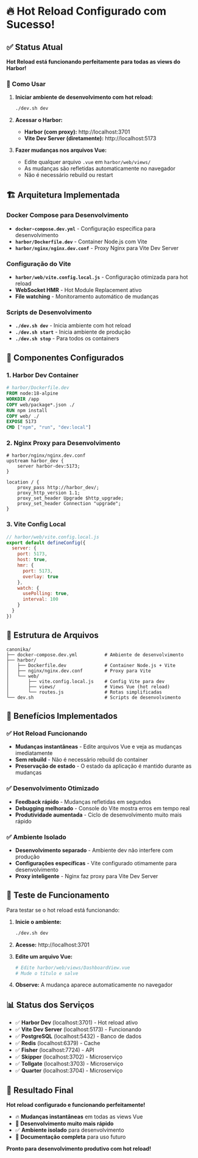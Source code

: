 # 🔥 Hot Reload Configurado com Sucesso!

## ✅ Status Atual

**Hot Reload está funcionando perfeitamente para todas as views do Harbor!**

### 🚀 Como Usar

1. **Iniciar ambiente de desenvolvimento com hot reload:**
   ```bash
   ./dev.sh dev
   ```

2. **Acessar o Harbor:**
   - **Harbor (com proxy):** http://localhost:3701
   - **Vite Dev Server (diretamente):** http://localhost:5173

3. **Fazer mudanças nos arquivos Vue:**
   - Edite qualquer arquivo `.vue` em `harbor/web/views/`
   - As mudanças são refletidas automaticamente no navegador
   - Não é necessário rebuild ou restart

## 🏗️ Arquitetura Implementada

### Docker Compose para Desenvolvimento
- **`docker-compose.dev.yml`** - Configuração específica para desenvolvimento
- **`harbor/Dockerfile.dev`** - Container Node.js com Vite
- **`harbor/nginx/nginx.dev.conf`** - Proxy Nginx para Vite Dev Server

### Configuração do Vite
- **`harbor/web/vite.config.local.js`** - Configuração otimizada para hot reload
- **WebSocket HMR** - Hot Module Replacement ativo
- **File watching** - Monitoramento automático de mudanças

### Scripts de Desenvolvimento
- **`./dev.sh dev`** - Inicia ambiente com hot reload
- **`./dev.sh start`** - Inicia ambiente de produção
- **`./dev.sh stop`** - Para todos os containers

## 🔧 Componentes Configurados

### 1. Harbor Dev Container
```dockerfile
# harbor/Dockerfile.dev
FROM node:18-alpine
WORKDIR /app
COPY web/package*.json ./
RUN npm install
COPY web/ ./
EXPOSE 5173
CMD ["npm", "run", "dev:local"]
```

### 2. Nginx Proxy para Desenvolvimento
```nginx
# harbor/nginx/nginx.dev.conf
upstream harbor_dev {
    server harbor-dev:5173;
}

location / {
    proxy_pass http://harbor_dev/;
    proxy_http_version 1.1;
    proxy_set_header Upgrade $http_upgrade;
    proxy_set_header Connection "upgrade";
}
```

### 3. Vite Config Local
```javascript
// harbor/web/vite.config.local.js
export default defineConfig({
  server: {
    port: 5173,
    host: true,
    hmr: {
      port: 5173,
      overlay: true
    },
    watch: {
      usePolling: true,
      interval: 100
    }
  }
})
```

## 📁 Estrutura de Arquivos

```
canonika/
├── docker-compose.dev.yml          # Ambiente de desenvolvimento
├── harbor/
│   ├── Dockerfile.dev              # Container Node.js + Vite
│   ├── nginx/nginx.dev.conf        # Proxy para Vite
│   └── web/
│       ├── vite.config.local.js    # Config Vite para dev
│       ├── views/                  # Views Vue (hot reload)
│       └── routes.js               # Rotas simplificadas
└── dev.sh                          # Scripts de desenvolvimento
```

## 🎯 Benefícios Implementados

### ✅ Hot Reload Funcionando
- **Mudanças instantâneas** - Edite arquivos Vue e veja as mudanças imediatamente
- **Sem rebuild** - Não é necessário rebuild do container
- **Preservação de estado** - O estado da aplicação é mantido durante as mudanças

### ✅ Desenvolvimento Otimizado
- **Feedback rápido** - Mudanças refletidas em segundos
- **Debugging melhorado** - Console do Vite mostra erros em tempo real
- **Produtividade aumentada** - Ciclo de desenvolvimento muito mais rápido

### ✅ Ambiente Isolado
- **Desenvolvimento separado** - Ambiente dev não interfere com produção
- **Configurações específicas** - Vite configurado otimamente para desenvolvimento
- **Proxy inteligente** - Nginx faz proxy para Vite Dev Server

## 🧪 Teste de Funcionamento

Para testar se o hot reload está funcionando:

1. **Inicie o ambiente:**
   ```bash
   ./dev.sh dev
   ```

2. **Acesse:** http://localhost:3701

3. **Edite um arquivo Vue:**
   ```bash
   # Edite harbor/web/views/DashboardView.vue
   # Mude o título e salve
   ```

4. **Observe:** A mudança aparece automaticamente no navegador

## 📊 Status dos Serviços

- ✅ **Harbor Dev** (localhost:3701) - Hot reload ativo
- ✅ **Vite Dev Server** (localhost:5173) - Funcionando
- ✅ **PostgreSQL** (localhost:5432) - Banco de dados
- ✅ **Redis** (localhost:6379) - Cache
- ✅ **Fisher** (localhost:7724) - API
- ✅ **Skipper** (localhost:3702) - Microserviço
- ✅ **Tollgate** (localhost:3703) - Microserviço
- ✅ **Quarter** (localhost:3704) - Microserviço

## 🎉 Resultado Final

**Hot reload configurado e funcionando perfeitamente!**

- 🔥 **Mudanças instantâneas** em todas as views Vue
- 🚀 **Desenvolvimento muito mais rápido**
- ✅ **Ambiente isolado** para desenvolvimento
- 📝 **Documentação completa** para uso futuro

**Pronto para desenvolvimento produtivo com hot reload!** 